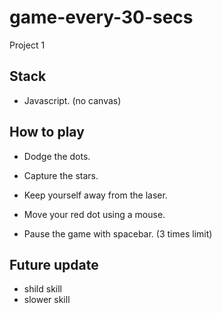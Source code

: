# game-every-30-secs
Project 1


## Stack
* Javascript. (no canvas)


## How to play
* Dodge the dots.
* Capture the stars.
* Keep yourself away from the laser.

* Move your red dot using a mouse.
* Pause the game with spacebar. (3 times limit)


## Future update
* shild skill
* slower skill
